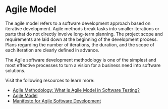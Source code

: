 # Agile Model

The agile model refers to a software development approach based on iterative development. Agile methods break tasks into smaller iterations or parts that do not directly involve long-term planning. The project scope and requirements are laid down at the beginning of the development process. Plans regarding the number of iterations, the duration, and the scope of each iteration are clearly defined in advance.

The Agile software development methodology is one of the simplest and most effective processes to turn a vision for a business need into software solutions.

Visit the following resources to learn more:

- [Agile Methodology: What is Agile Model in Software Testing?](https://www.guru99.com/agile-scrum-extreme-testing.html)
- [Agile Model](https://www.javatpoint.com/software-engineering-agile-model)
- [Manifesto for Agile Software Development](https://agilemanifesto.org/)